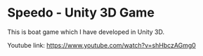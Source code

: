 # Speedo - Unity 3D Game
This is boat game which I have developed in Unity 3D.

Youtube link: https://www.youtube.com/watch?v=shHbczAGmg0
